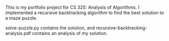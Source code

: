 This is my portfolio project for CS 325: Analysis of Algorithms. I implemented a recursive backtracking algorithm to find the best solution to a maze puzzle. 

solve-puzzle.py contains the solution, and recursive-backtracking-analysis.pdf contains an analysis of my solution. 
